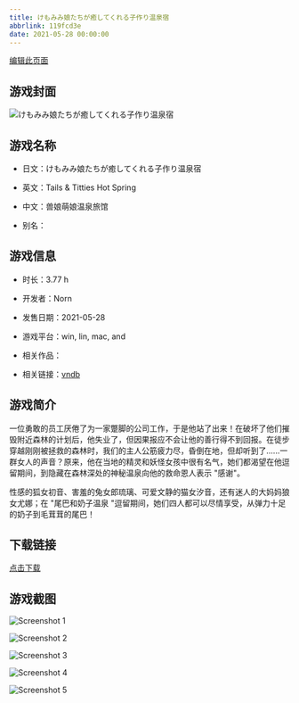 ```yaml
---
title: けもみみ娘たちが癒してくれる子作り温泉宿
abbrlink: 119fcd3e
date: 2021-05-28 00:00:00
---
```

[编辑此页面](https://github.com/ACG-3/ADV3-source/blob/main/source/_posts/%E3%81%91%E3%82%82%E3%81%BF%E3%81%BF%E5%A8%98%E3%81%9F%E3%81%A1%E3%81%8C%E7%99%92%E3%81%97%E3%81%A6%E3%81%8F%E3%82%8C%E3%82%8B%E5%AD%90%E4%BD%9C%E3%82%8A%E6%B8%A9%E6%B3%89%E5%AE%BF.md)

## 游戏封面

![けもみみ娘たちが癒してくれる子作り温泉宿](https://pan.timero.xyz/d/onedrive/img_lib_001/%E3%81%91%E3%82%82%E3%81%BF%E3%81%BF%E5%A8%98%E3%81%9F%E3%81%A1%E3%81%8C%E7%99%92%E3%81%97%E3%81%A6%E3%81%8F%E3%82%8C%E3%82%8B%E5%AD%90%E4%BD%9C%E3%82%8A%E6%B8%A9%E6%B3%89%E5%AE%BF_cover.avif)


## 游戏名称

- 日文：けもみみ娘たちが癒してくれる子作り温泉宿
- 英文：Tails & Titties Hot Spring
- 中文：兽娘萌娘温泉旅馆

- 别名：


## 游戏信息

- 时长：3.77 h
- 开发者：Norn
- 发售日期：2021-05-28
- 游戏平台：win, lin, mac, and
- 相关作品：

- 相关链接：[vndb](https://vndb.org/v31103)


## 游戏简介

一位勇敢的员工厌倦了为一家蹩脚的公司工作，于是他站了出来！在破坏了他们摧毁附近森林的计划后，他失业了，但因果报应不会让他的善行得不到回报。在徒步穿越刚刚被拯救的森林时，我们的主人公筋疲力尽，昏倒在地，但却听到了......一群女人的声音？原来，他在当地的精灵和妖怪女孩中很有名气，她们都渴望在他逗留期间，到隐藏在森林深处的神秘温泉向他的救命恩人表示 "感谢"。

性感的狐女初音、害羞的兔女郎琉璃、可爱文静的猫女汐音，还有迷人的大妈妈狼女尤娜；在 "尾巴和奶子温泉 "逗留期间，她们四人都可以尽情享受，从弹力十足的奶子到毛茸茸的尾巴！




## 下载链接

[点击下载](https://pan.timero.xyz/onedrive/adv_lib_001/%E3%81%91%E3%82%82%E3%81%BF%E3%81%BF%E5%A8%98%E3%81%9F%E3%81%A1%E3%81%8C%E7%99%92%E3%81%97%E3%81%A6%E3%81%8F%E3%82%8C%E3%82%8B%E5%AD%90%E4%BD%9C%E3%82%8A%E6%B8%A9%E6%B3%89%E5%AE%BF)


## 游戏截图


![Screenshot 1](https://pan.timero.xyz/d/onedrive/img_lib_001/%E3%81%91%E3%82%82%E3%81%BF%E3%81%BF%E5%A8%98%E3%81%9F%E3%81%A1%E3%81%8C%E7%99%92%E3%81%97%E3%81%A6%E3%81%8F%E3%82%8C%E3%82%8B%E5%AD%90%E4%BD%9C%E3%82%8A%E6%B8%A9%E6%B3%89%E5%AE%BF_Screenshot_1.avif)

![Screenshot 2](https://pan.timero.xyz/d/onedrive/img_lib_001/%E3%81%91%E3%82%82%E3%81%BF%E3%81%BF%E5%A8%98%E3%81%9F%E3%81%A1%E3%81%8C%E7%99%92%E3%81%97%E3%81%A6%E3%81%8F%E3%82%8C%E3%82%8B%E5%AD%90%E4%BD%9C%E3%82%8A%E6%B8%A9%E6%B3%89%E5%AE%BF_Screenshot_2.avif)

![Screenshot 3](https://pan.timero.xyz/d/onedrive/img_lib_001/%E3%81%91%E3%82%82%E3%81%BF%E3%81%BF%E5%A8%98%E3%81%9F%E3%81%A1%E3%81%8C%E7%99%92%E3%81%97%E3%81%A6%E3%81%8F%E3%82%8C%E3%82%8B%E5%AD%90%E4%BD%9C%E3%82%8A%E6%B8%A9%E6%B3%89%E5%AE%BF_Screenshot_3.avif)

![Screenshot 4](https://pan.timero.xyz/d/onedrive/img_lib_001/%E3%81%91%E3%82%82%E3%81%BF%E3%81%BF%E5%A8%98%E3%81%9F%E3%81%A1%E3%81%8C%E7%99%92%E3%81%97%E3%81%A6%E3%81%8F%E3%82%8C%E3%82%8B%E5%AD%90%E4%BD%9C%E3%82%8A%E6%B8%A9%E6%B3%89%E5%AE%BF_Screenshot_4.avif)

![Screenshot 5](https://pan.timero.xyz/d/onedrive/img_lib_001/%E3%81%91%E3%82%82%E3%81%BF%E3%81%BF%E5%A8%98%E3%81%9F%E3%81%A1%E3%81%8C%E7%99%92%E3%81%97%E3%81%A6%E3%81%8F%E3%82%8C%E3%82%8B%E5%AD%90%E4%BD%9C%E3%82%8A%E6%B8%A9%E6%B3%89%E5%AE%BF_Screenshot_5.avif)

